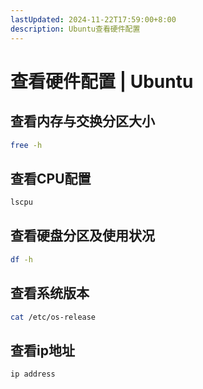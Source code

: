 ```yaml
---
lastUpdated: 2024-11-22T17:59:00+8:00
description: Ubuntu查看硬件配置
---
```


# 查看硬件配置 | Ubuntu

## 查看内存与交换分区大小

```bash
free -h
```

## 查看CPU配置

```bash
lscpu
```

## 查看硬盘分区及使用状况

```bash
df -h
```

## 查看系统版本

```bash
cat /etc/os-release
```

## 查看ip地址

```bash
ip address
```
